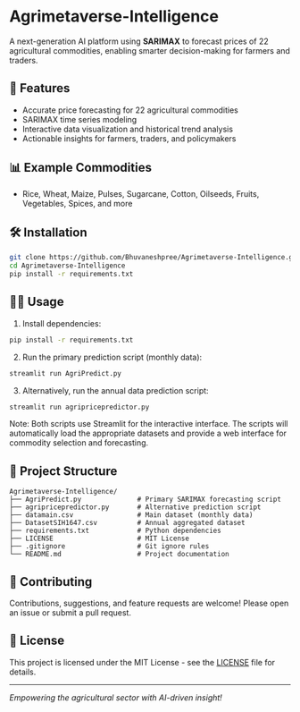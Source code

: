 
# Agrimetaverse-Intelligence

A next-generation AI platform using **SARIMAX** to forecast prices of 22 agricultural commodities, enabling smarter decision-making for farmers and traders.

## 🚀 Features

- Accurate price forecasting for 22 agricultural commodities
- SARIMAX time series modeling
- Interactive data visualization and historical trend analysis
- Actionable insights for farmers, traders, and policymakers

## 📊 Example Commodities
- Rice, Wheat, Maize, Pulses, Sugarcane, Cotton, Oilseeds, Fruits, Vegetables, Spices, and more

## 🛠️ Installation

```bash
git clone https://github.com/Bhuvaneshpree/Agrimetaverse-Intelligence.git
cd Agrimetaverse-Intelligence
pip install -r requirements.txt
```

## 🧑‍💻 Usage

1. Install dependencies:
```bash
pip install -r requirements.txt
```

2. Run the primary prediction script (monthly data):
```bash
streamlit run AgriPredict.py
```

3. Alternatively, run the annual data prediction script:
```bash
streamlit run agripricepredictor.py
```

Note: Both scripts use Streamlit for the interactive interface. The scripts will automatically load the appropriate datasets and provide a web interface for commodity selection and forecasting.

## 📁 Project Structure

```
Agrimetaverse-Intelligence/
├── AgriPredict.py              # Primary SARIMAX forecasting script
├── agripricepredictor.py       # Alternative prediction script
├── datamain.csv                # Main dataset (monthly data)
├── DatasetSIH1647.csv          # Annual aggregated dataset
├── requirements.txt            # Python dependencies
├── LICENSE                     # MIT License
├── .gitignore                  # Git ignore rules
└── README.md                   # Project documentation
```

## 🤝 Contributing

Contributions, suggestions, and feature requests are welcome! Please open an issue or submit a pull request.

## 📄 License

This project is licensed under the MIT License - see the [LICENSE](LICENSE) file for details.

---

*Empowering the agricultural sector with AI-driven insight!*
